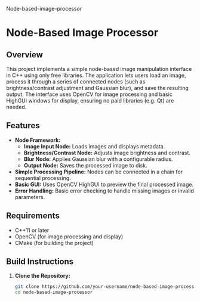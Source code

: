 Node-based-image-processor
# Node-Based Image Processor

## Overview

This project implements a simple node-based image manipulation interface in C++ using only free libraries. The application lets users load an image, process it through a series of connected nodes (such as brightness/contrast adjustment and Gaussian blur), and save the resulting output. The interface uses OpenCV for image processing and basic HighGUI windows for display, ensuring no paid libraries (e.g. Qt) are needed.

## Features

- **Node Framework:** 
  - **Image Input Node:** Loads images and displays metadata.
  - **Brightness/Contrast Node:** Adjusts image brightness and contrast.
  - **Blur Node:** Applies Gaussian blur with a configurable radius.
  - **Output Node:** Saves the processed image to disk.
- **Simple Processing Pipeline:** Nodes can be connected in a chain for sequential processing.
- **Basic GUI:** Uses OpenCV HighGUI to preview the final processed image.
- **Error Handling:** Basic error checking to handle missing images or invalid parameters.

## Requirements

- C++11 or later
- OpenCV (for image processing and display)
- CMake (for building the project)

## Build Instructions

1. **Clone the Repository:**
   ```bash
   git clone https://github.com/your-username/node-based-image-processor.git
   cd node-based-image-processor
